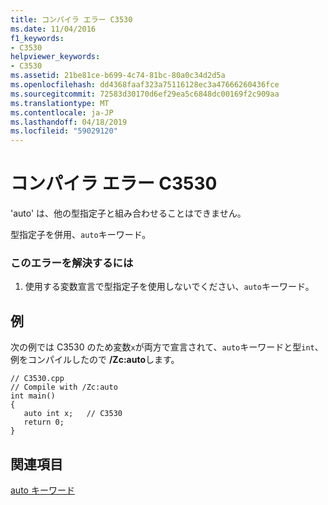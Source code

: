 ```yaml
---
title: コンパイラ エラー C3530
ms.date: 11/04/2016
f1_keywords:
- C3530
helpviewer_keywords:
- C3530
ms.assetid: 21be81ce-b699-4c74-81bc-80a0c34d2d5a
ms.openlocfilehash: dd4368faaf323a75116128ec3a47666260436fce
ms.sourcegitcommit: 72583d30170d6ef29ea5c6848dc00169f2c909aa
ms.translationtype: MT
ms.contentlocale: ja-JP
ms.lasthandoff: 04/18/2019
ms.locfileid: "59029120"
---
```

# <a name="compiler-error-c3530"></a>コンパイラ エラー C3530

'auto' は、他の型指定子と組み合わせることはできません。

型指定子を併用、`auto`キーワード。

### <a name="to-correct-this-error"></a>このエラーを解決するには

1. 使用する変数宣言で型指定子を使用しないでください、`auto`キーワード。

## <a name="example"></a>例

次の例では C3530 のため変数`x`が両方で宣言されて、`auto`キーワードと型`int`、例をコンパイルしたので **/Zc:auto**します。

```
// C3530.cpp
// Compile with /Zc:auto
int main()
{
   auto int x;   // C3530
   return 0;
}
```

## <a name="see-also"></a>関連項目

[auto キーワード](../../cpp/auto-keyword.md)
